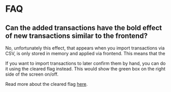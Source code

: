 # FAQ

## Can the added transactions have the bold effect of new transactions similar to the frontend?

No, unfortunately this effect, that appears when you import transactions via CSV, is only stored in memory and applied
via frontend. This means that the

If you want to import transactions to later confirm them by hand, you can do it using the cleared flag instead.
This would show the green box on the right side of the screen on/off.

Read more about the cleared flag [here](https://actualbudget.org/docs/accounts/reconciliation/#work-flow).
